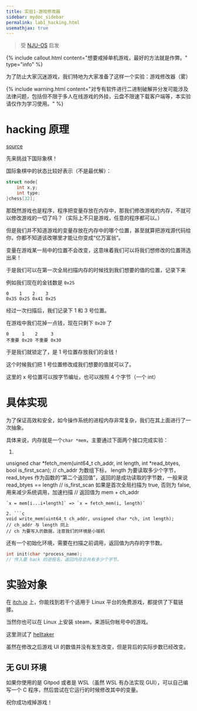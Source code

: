 ```yaml
---
title: 实验1-游戏修改器
sidebar: mydoc_sidebar
permalink: lab1_hacking.html
usemathjax: true
---
```


<link href="./css/chessboard.css" rel="stylesheet">

> 受 [NJU-OS](http://jyywiki.cn/OS/2022/) 启发

{% include callout.html content="想要戒掉单机游戏，最好的方法就是作弊。" type="info" %}

为了防止大家沉迷游戏，我们特地为大家准备了这样一个实验：游戏修改器（雾）

{% include warning.html content="对专有软件进行二进制破解并分发可能涉及法律问题，包括但不限于多人在线游戏的外挂，云盘不限速下载客户端等，本实验请仅作为学习使用。" %}

# hacking 原理

[source](https://github.com/moroshko/chessboard)
<div id="board"></div>

<script src="./js/chess.js"></script>
<script src="./js/chessboard.js"></script>
<script src="./js/app.js"></script>

先来挑战下国际象棋！

国际象棋中的状态比较好表示（不是最优解）：

```c
struct node{
    int x,y;
    int type;
}chess[32];
```

那既然游戏也是程序，程序把变量存放在内存中，那我们修改游戏的内存，不就可以修改游戏的一切了吗？（实际上不只是游戏，任意的程序都可以。）

但是我们并不知道游戏的变量存放在内存中的哪个位置，甚至就算把游戏源代码给你，你都不知道该改哪里才能让你变成“亿万富翁”。

变量在游戏某一局中的位置不会改变，这意味着我们可以将我们想修改的位置筛选出来！

于是我们可以在第一次全局扫描内存的时候找到我们想要的值的位置，记录下来

例如我们现在的金钱数是 `0x25` 

```
0    1    2    3
0x35 0x25 0x41 0x25
```

经过一次扫描后，我们记录下 1 和 3 号位置。

在游戏中我们花掉一点钱，现在只剩下 `0x20` 了

```
0     1    2     3
不重要 0x20 不重要 0x30
```

于是我们就锁定了，是 1 号位置存放我们的金钱！

这个时候我们把 1 号位置修改成我们想要的值就可以了。

这里的 x 号位置可以按字节编址，也可以按照 4 个字节（一个 int）

# 具体实现

为了保证高效和安全，如今操作系统的进程内存非常复杂，我们在其上面进行了一次抽象。

具体来说，内存就是一个`char *mem`，主要通过下面两个接口完成实验：

1. ```c
unsigned char *fetch_mem(uint64_t ch_addr, int length, int *read_btyes, bool is_first_scan);
// ch_addr 为数组下标， length 为要读取多少个字节，read_btyes 作为函数的“第二个返回值”，返回的是成功读取的字节数，一般来说 read_btyes == length
// is_first_scan 如果是首次全局扫描为 true, 否则为 false, 用来减少系统调用，加速扫描
// 返回值为 mem + ch_addr
```
`x = mem[i...i+length]` => `x = fetch_mem(i, length)`

2. ```c
void write_mem(uint64_t ch_addr, unsigned char *ch, int length);
// ch_addr 与 length 同上
// ch 为要写入的数据，注意我们的环境是小端机
```

还有一个初始化环境，需要在扫描之前调用，返回值为内存的字节数。

```c
int init(char *process_name);
// 传入要 hack 的进程名，返回内存总共有多少个字节。
```

# 实验对象

在 [itch.io](https://itch.io/games/top-rated/free/platform-linux) 上，你能找到若干个适用于 Linux 平台的免费游戏，都提供了下载链接。

当然你也可以在 Linux 上安装 steam，来游玩你帐号中的游戏。

这里测试了 [helltaker](https://vanripper.itch.io/helltaker) 

虽然在修改之后游戏 UI 的数值并没有发生改变，但是背后的实际步数已经改变。

## 无 GUI 环境

如果你使用的是 Gitpod 或者是 WSL（虽然 WSL 有办法实现 GUI），可以自己编写一个 C 程序，然后尝试在它运行的时候修改其中的变量。 

祝你成功戒掉游戏！